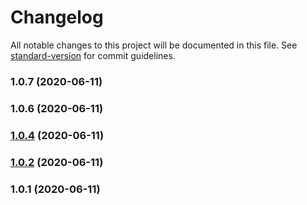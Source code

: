 # Changelog

All notable changes to this project will be documented in this file. See [standard-version](https://github.com/conventional-changelog/standard-version) for commit guidelines.

### 1.0.7 (2020-06-11)



### 1.0.6 (2020-06-11)



### [1.0.4](https://github.com/towry/qxjs-cli/compare/v1.0.2...v1.0.4) (2020-06-11)



### [1.0.2](https://github.com/towry/qxjs-cli/compare/v1.0.1...v1.0.2) (2020-06-11)



### 1.0.1 (2020-06-11)
